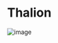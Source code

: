 # Thalion

![image](https://user-images.githubusercontent.com/43242004/175109881-5632cc9d-c163-4124-8901-a756f38d510b.png)
